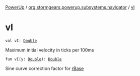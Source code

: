 [PowerUp](../index.md) / [org.stormgears.powerup.subsystems.navigator](index.md) / [vI](./v-i.md)

# vI

`val vI: `[`Double`](https://kotlinlang.org/api/latest/jvm/stdlib/kotlin/-double/index.html)

Maximum initial velocity in ticks per 100ms

`fun vI(y: `[`Double`](https://kotlinlang.org/api/latest/jvm/stdlib/kotlin/-double/index.html)`): `[`Double`](https://kotlinlang.org/api/latest/jvm/stdlib/kotlin/-double/index.html)

Sine curve correction factor for [rBase](r-base.md)

